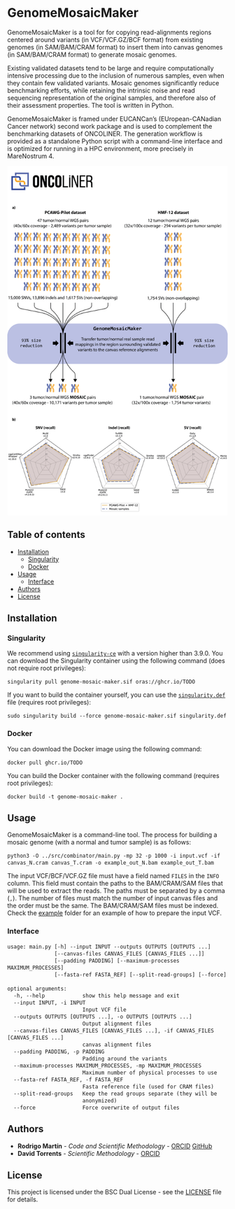 # GenomeMosaicMaker<!-- omit in toc -->

GenomeMosaicMaker is a tool for for copying read-alignments regions centered around variants (in VCF/VCF.GZ/BCF format) from existing genomes (in SAM/BAM/CRAM format) to insert them into canvas genomes (in SAM/BAM/CRAM format) to generate mosaic genomes. 

Existing validated datasets tend to be large and require computationally intensive processing due to the inclusion of numerous samples, even when they contain few validated variants. Mosaic genomes significantly reduce benchmarking efforts, while retaining the intrinsic noise and read sequencing representation of the original samples, and therefore also of their assessment properties. The tool is written in Python.

GenomeMosaicMaker is framed under EUCANCan’s (EUropean-CANadian Cancer network) second work package and is used to complement the benchmarking datasets of ONCOLINER. The generation workflow is provided as a standalone Python script with a command-line interface and is optimized for running in a HPC environment, more precisely in MareNostrum 4.

![oncoliner_mosaic](docs/images/oncoliner_mosaic.png)

## Table of contents<!-- omit in toc -->
- [Installation](#installation)
  - [Singularity](#singularity)
  - [Docker](#docker)
- [Usage](#usage)
  - [Interface](#interface)
- [Authors](#authors)
- [License](#license)


## Installation
### Singularity
We recommend using [`singularity-ce`](https://github.com/sylabs/singularity) with a version higher than 3.9.0. You can download the Singularity container using the following command (does not require root privileges):

```
singularity pull genome-mosaic-maker.sif oras://ghcr.io/TODO
```

If you want to build the container yourself, you can use the [`singularity.def`](singularity.def) file (requires root privileges):
```
sudo singularity build --force genome-mosaic-maker.sif singularity.def
```

### Docker
You can download the Docker image using the following command:
```
docker pull ghcr.io/TODO
```

You can build the Docker container with the following command (requires root privileges):

```
docker build -t genome-mosaic-maker .
```


## Usage

GenomeMosaicMaker is a command-line tool. The process for building a mosaic genome (with a normal and tumor sample) is as follows:

```
python3 -O ../src/combinator/main.py -mp 32 -p 1000 -i input.vcf -if canvas_N.cram canvas_T.cram -o example_out_N.bam example_out_T.bam
```

The input VCF/BCF/VCF.GZ file must have a field named `FILES` in the `INFO` column. This field must contain the paths to the BAM/CRAM/SAM files that will be used to extract the reads. The paths must be separated by a comma (`,`). The number of files must match the number of input canvas files and the order must be the same. The BAM/CRAM/SAM files must be indexed. Check the [example](example/) folder for an example of how to prepare the input VCF.

### Interface

```
usage: main.py [-h] --input INPUT --outputs OUTPUTS [OUTPUTS ...]
               [--canvas-files CANVAS_FILES [CANVAS_FILES ...]]
               [--padding PADDING] [--maximum-processes MAXIMUM_PROCESSES]
               [--fasta-ref FASTA_REF] [--split-read-groups] [--force]

optional arguments:
  -h, --help            show this help message and exit
  --input INPUT, -i INPUT
                        Input VCF file
  --outputs OUTPUTS [OUTPUTS ...], -o OUTPUTS [OUTPUTS ...]
                        Output alignment files
  --canvas-files CANVAS_FILES [CANVAS_FILES ...], -if CANVAS_FILES [CANVAS_FILES ...]
                        canvas alignment files
  --padding PADDING, -p PADDING
                        Padding around the variants
  --maximum-processes MAXIMUM_PROCESSES, -mp MAXIMUM_PROCESSES
                        Maximum number of physical processes to use
  --fasta-ref FASTA_REF, -f FASTA_REF
                        Fasta reference file (used for CRAM files)
  --split-read-groups   Keep the read groups separate (they will be
                        anonymized)
  --force               Force overwrite of output files
```


## Authors

* **Rodrigo Martín** - *Code and Scientific Methodology* - [ORCID](https://orcid.org/0000-0002-6086-9037) [GitHub](https://github.com/Rapsssito)
* **David Torrents** - *Scientific Methodology* - [ORCID](https://orcid.org/0000-0002-6086-9037)

## License

This project is licensed under the BSC Dual License - see the [LICENSE](LICENSE.md) file for details.
